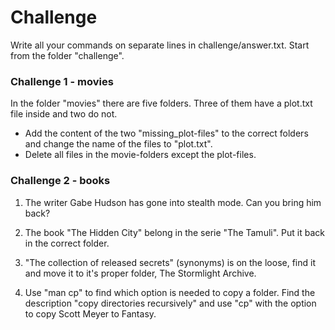 # Challenge

Write all your commands on separate lines in challenge/answer.txt. Start from the folder "challenge".

### Challenge 1 - movies
In the folder "movies" there are five folders. Three of them have a plot.txt file inside and two do not.

* Add the content of the two "missing_plot-files" to the correct folders and change the name of the files to "plot.txt".
* Delete all files in the movie-folders except the plot-files.


### Challenge 2 - books

1. The writer Gabe Hudson has gone into stealth mode. Can you bring him back?

2. The book "The Hidden City" belong in the serie "The Tamuli". Put it back in the correct folder.

3. "The collection of released secrets" (synonyms) is on the loose, find it and move it to it's proper folder, The Stormlight Archive.

4. Use "man cp" to find which option is needed to copy a folder. Find the description "copy directories recursively" and use "cp" with the option to copy Scott Meyer to Fantasy.
